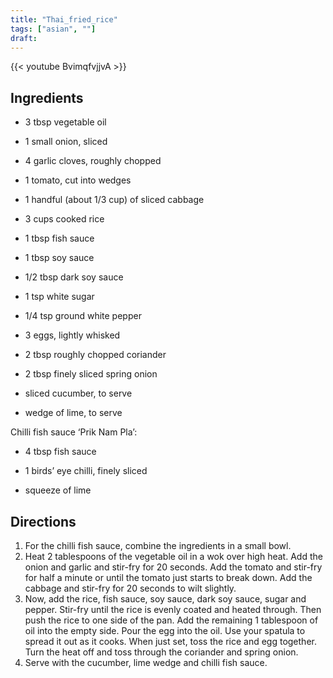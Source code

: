 ```yaml
---
title: "Thai_fried_rice"
tags: ["asian", ""]
draft:
---
```


{{< youtube BvimqfvjjvA  >}}

## Ingredients

-   3 tbsp vegetable oil

-   1 small onion, sliced

-   4 garlic cloves, roughly chopped

-   1 tomato, cut into wedges

-   1 handful (about 1/3 cup) of sliced cabbage

-   3 cups cooked rice

-   1 tbsp fish sauce

-   1 tbsp soy sauce

-   1/2 tbsp dark soy sauce

-   1 tsp white sugar

-   1/4 tsp ground white pepper

-   3 eggs, lightly whisked

-   2 tbsp roughly chopped coriander

-   2 tbsp finely sliced spring onion

-   sliced cucumber, to serve

-   wedge of lime, to serve

Chilli fish sauce ‘Prik Nam Pla’:

-   4 tbsp fish sauce

-   1 birds’ eye chilli, finely sliced

-   squeeze of lime

## Directions

1. For the chilli fish sauce, combine the ingredients in a small bowl.
2. Heat 2 tablespoons of the vegetable oil in a wok over high heat. Add the onion and garlic and stir-fry for 20 seconds. Add the tomato and stir-fry for half a minute or until the tomato just starts to break down. Add the cabbage and stir-fry for 20 seconds to wilt slightly.
3. Now, add the rice, fish sauce, soy sauce, dark soy sauce, sugar and pepper. Stir-fry until the rice is evenly coated and heated through. Then push the rice to one side of the pan. Add the remaining 1 tablespoon of oil into the empty side. Pour the egg into the oil. Use your spatula to spread it out as it cooks. When just set, toss the rice and egg together. Turn the heat off and toss through the coriander and spring onion.
4. Serve with the cucumber, lime wedge and chilli fish sauce.